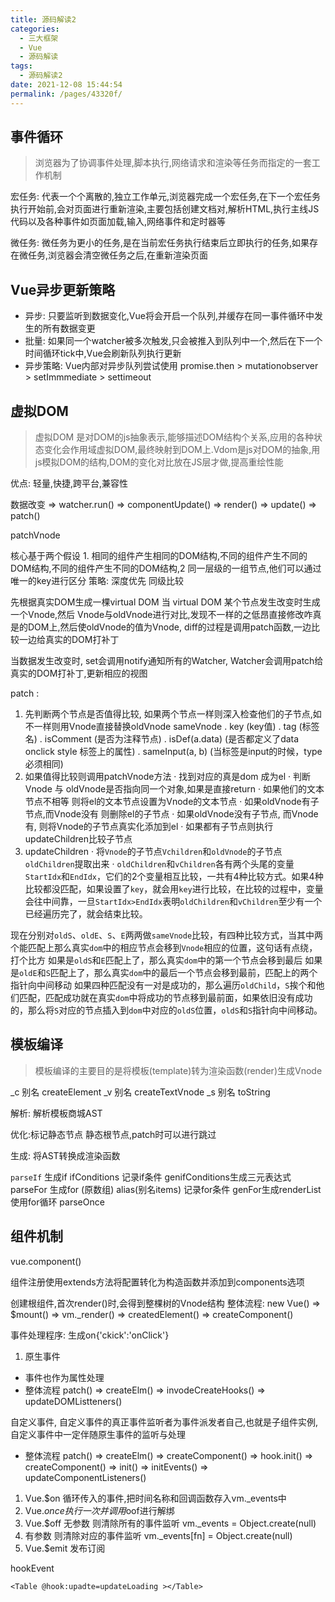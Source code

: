 ```yaml
---
title: 源码解读2
categories:
  - 三大框架
  - Vue
  - 源码解读
tags:
  - 源码解读2
date: 2021-12-08 15:44:54
permalink: /pages/43320f/
---
```


## 事件循环

> 浏览器为了协调事件处理,脚本执行,网络请求和渲染等任务而指定的一套工作机制

宏任务: 代表一个个离散的,独立工作单元,浏览器完成一个宏任务,在下一个宏任务执行开始前,会对页面进行重新渲染,主要包括创建文档对,解析HTML,执行主线JS代码以及各种事件如页面加载,输入,网络事件和定时器等

微任务: 微任务为更小的任务,是在当前宏任务执行结束后立即执行的任务,如果存在微任务,浏览器会清空微任务之后,在重新渲染页面

## Vue异步更新策略

* 异步: 只要监听到数据变化,Vue将会开启一个队列,并缓存在同一事件循环中发生的所有数据变更
* 批量: 如果同一个watcher被多次触发,只会被推入到队列中一个,然后在下一个时间循环tick中,Vue会刷新队列执行更新
* 异步策略: Vue内部对异步队列尝试使用 promise.then > mutationobserver > setImmmediate > settimeout

## 虚拟DOM

> 虚拟DOM 是对DOM的js抽象表示,能够描述DOM结构个关系,应用的各种状态变化会作用域虚拟DOM,最终映射到DOM上.Vdom是js对DOM的抽象,用js模拟DOM的结构,DOM的变化对比放在JS层才做,提高重绘性能

优点: 轻量,快捷,跨平台,兼容性

数据改变 => watcher.run() => componentUpdate() => render() => update() => patch()

patchVnode

核心基于两个假设 1. 相同的组件产生相同的DOM结构,不同的组件产生不同的DOM结构,不同的组件产生不同的DOM结构,2 同一层级的一组节点,他们可以通过唯一的key进行区分
策略: 深度优先 同级比较

先根据真实DOM生成一棵virtual DOM 当 virtual DOM 某个节点发生改变时生成一个Vnode,然后 Vnode与oldVnode进行对比,发现不一样的之低昂直接修改咋真是的DOM上,然后使oldVnode的值为Vnode, diff的过程是调用patch函数,一边比较一边给真实的DOM打补丁

当数据发生改变时, set会调用notify通知所有的Watcher, Watcher会调用patch给真实的DOM打补丁,更新相应的视图

patch :

1. 先判断两个节点是否值得比较, 如果两个节点一样则深入检查他们的子节点,如不一样则用Vnode直接替换oldVnode
    sameVnode
      . key (key值)
      . tag (标签名)
      . isComment (是否为注释节点)
      . isDef(a.data) (是否都定义了data onclick style 标签上的属性)
      . sameInput(a, b) (当标签是input的时候，type必须相同)
2. 如果值得比较则调用patchVnode方法
    · 找到对应的真是dom 成为el
    · 判断 Vnode 与 oldVnode是否指向同一个对象,如果是直接return
    · 如果他们的文本节点不相等 则将el的文本节点设置为Vnode的文本节点
    · 如果oldVnode有子节点,而Vnode没有 则删除el的子节点
    · 如果oldVnode没有子节点, 而Vnode有, 则将Vnode的子节点真实化添加到el
    · 如果都有子节点则执行updateChildren比较子节点
3. updateChildren
  · 将`Vnode`的子节点`Vchildren`和`oldVnode`的子节点`oldChildren`提取出来
  · `oldChildren`和`vChildren`各有两个头尾的变量`StartIdx`和`EndIdx`，它们的2个变量相互比较，一共有4种比较方式。如果4种比较都没匹配，如果设置了`key`，就会用`key`进行比较，在比较的过程中，变量会往中间靠，一旦`StartIdx>EndIdx`表明`oldChildren`和`vChildren`至少有一个已经遍历完了，就会结束比较。

现在分别对`oldS`、`oldE`、`S`、`E`两两做`sameVnode`比较，有四种比较方式，当其中两个能匹配上那么真实`dom`中的相应节点会移到`Vnode`相应的位置，这句话有点绕，打个比方
如果是`oldS`和`E`匹配上了，那么真实`dom`中的第一个节点会移到最后
如果是`oldE`和`S`匹配上了，那么真实`dom`中的最后一个节点会移到最前，匹配上的两个指针向中间移动
如果四种匹配没有一对是成功的，那么遍历`oldChild`，`S`挨个和他们匹配，匹配成功就在真实`dom`中将成功的节点移到最前面，如果依旧没有成功的，那么将`S`对应的节点插入到`dom`中对应的`oldS`位置，`oldS`和`S`指针向中间移动。

## 模板编译

> 模板编译的主要目的是将模板(template)转为渲染函数(render)生成Vnode

_c 别名 createElement
_v 别名 createTextVnode
_s 别名 toString

解析: 解析模板商城AST

优化:标记静态节点 静态根节点,patch时可以进行跳过

生成: 将AST转换成渲染函数

`parseIf`
  生成if ifConditions 记录if条件 genifConditions生成三元表达式
parseFor
  生成for (原数组) alias(别名items) 记录for条件  genFor生成renderList使用for循环
parseOnce

## 组件机制

vue.component()

组件注册使用extends方法将配置转化为构造函数并添加到components选项

创建根组件,首次render()时,会得到整棵树的Vnode结构
整体流程: new Vue() => $mount() => vm._render() => createdElement() => createComponent()

事件处理程序: 生成on{'ckick':'onClick'}

1. 原生事件

* 事件也作为属性处理
* 整体流程 patch() => createElm() => invodeCreateHooks() => updateDOMListteners()

自定义事件, 自定义事件的真正事件监听者为事件派发者自己,也就是子组件实例, 自定义事件中一定伴随原生事件的监听与处理

* 整体流程 patch() => createElm() => createComponent() => hook.init() => createComponent() => init() => initEvents() => updateComponentListeners()

1. Vue.$on  循环传入的事件,把时间名称和回调函数存入vm._events中
2. Vue.$once 执行一次并调用$oof进行解绑
3. Vue.$off 无参数 则清除所有的事件监听 vm._events = Object.create(null)
4. 有参数 则清除对应的事件监听 vm._events[fn] = Object.create(null)
5. Vue.$emit 发布订阅

hookEvent

```vue
<Table @hook:upadte=updateLoading ></Table>
```

